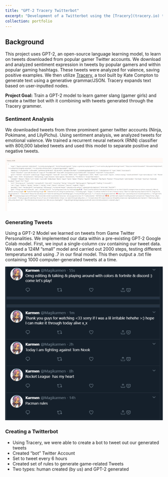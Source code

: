 ```yaml
---
title: "GPT-2 Tracery Twitterbot"
excerpt: "Development of a Twitterbot using the [Tracery](tracery.io) text generation and [bot creation](https://cheapbotsdonequick.com/) tool to post GPT-2 generated content<br><br><img src='/images/gpt.png'>"
collection: portfolio
---
```


## Background
This project uses GPT-2, an open-source language learning model, to learn on tweets downloaded from popular gamer Twitter accounts. We download and analyzed sentiment expression in tweets by popular gamers and within popular gaming hashtags. These tweets were analyzed for valence, saving positive examples. We then utilize [Tracery](http://tracery.io/), a tool built by Kate Compton to generate text using a generative grammar/JSON. Tracery expands text based on user-inputted nodes.

**Project Goal:** Train a GPT-2 model to learn gamer slang (gamer girls) and create a twitter bot with it combining with tweets generated through the Tracery grammer. 

### Sentiment Analysis
We downloaded tweets from three prominent gamer twitter accounts (Ninja, Pokimane, and LilyPichu). Using sentiment analysis, we analyzed tweets for emotional valence. We trained a recurrent neural network (RNN) classifier with 800,000 labeled tweets and used this model to separate positive and negative tweets. 

<img src='/images/tracery.png'>

### Generating Tweets
Using a GPT-2 Model we learned on tweets from Game Twitter Personalities. We implemented our data within a pre-existing GPT-2 Google Colab model. First, we input a single-column csv containing our tweet data. We used a 124M “small” model and carried out 2000 steps, testing different temperatures and using .7 in our final model. This then output a .txt file containing 1000 computer-generated tweets at a time.

<img src='/images/gpt.png'>

### Creating a Twitterbot
- Using Tracery, we were able to create a bot to tweet out our generated tweets
- Created “bot” Twitter Account
- Set to tweet every 6 hours
- Created set of rules to generate game-related Tweets
- Two types: human created (by us) and GPT-2 generated

